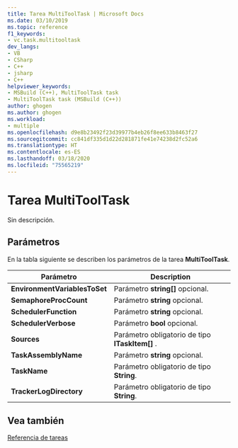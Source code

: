 ```yaml
---
title: Tarea MultiToolTask | Microsoft Docs
ms.date: 03/10/2019
ms.topic: reference
f1_keywords:
- vc.task.multitooltask
dev_langs:
- VB
- CSharp
- C++
- jsharp
- C++
helpviewer_keywords:
- MSBuild (C++), MultiToolTask task
- MultiToolTask task (MSBuild (C++))
author: ghogen
ms.author: ghogen
ms.workload:
- multiple
ms.openlocfilehash: d9e8b23492f23d39977b4eb26f8ee633b8463f27
ms.sourcegitcommit: cc841df335d1d22d281871fe41e74238d2fc52a6
ms.translationtype: HT
ms.contentlocale: es-ES
ms.lasthandoff: 03/18/2020
ms.locfileid: "75565219"
---
```

# <a name="multitooltask-task"></a>Tarea MultiToolTask

Sin descripción.

## <a name="parameters"></a>Parámetros

En la tabla siguiente se describen los parámetros de la tarea **MultiToolTask**.

|Parámetro|Description|
|---------------|-----------------|
|**EnvironmentVariablesToSet**|Parámetro **string[]** opcional.|
|**SemaphoreProcCount**|Parámetro **string** opcional.|
|**SchedulerFunction**|Parámetro **string** opcional.|
|**SchedulerVerbose**|Parámetro **bool** opcional.|
|**Sources**|Parámetro obligatorio de tipo **ITaskItem[]** .|
|**TaskAssemblyName**|Parámetro **string** opcional.|
|**TaskName**|Parámetro obligatorio de tipo **String**.|
|**TrackerLogDirectory**|Parámetro obligatorio de tipo **String**.|

## <a name="see-also"></a>Vea también

[Referencia de tareas](../msbuild/msbuild-task-reference.md)
